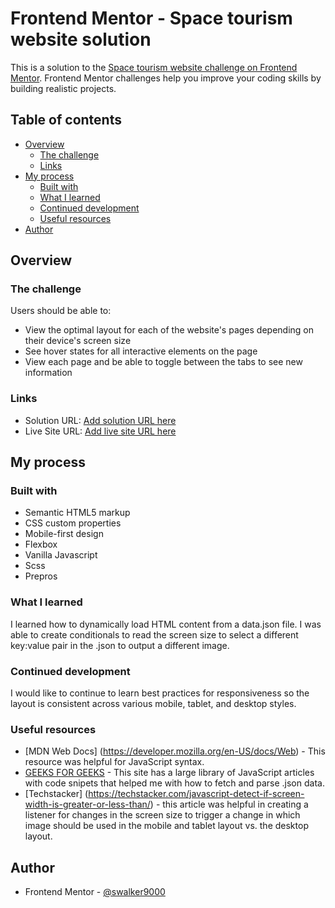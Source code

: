 # Frontend Mentor - Space tourism website solution

This is a solution to the [Space tourism website challenge on Frontend Mentor](https://www.frontendmentor.io/challenges/space-tourism-multipage-website-gRWj1URZ3). Frontend Mentor challenges help you improve your coding skills by building realistic projects. 

## Table of contents

- [Overview](#overview)
  - [The challenge](#the-challenge)
  - [Links](#links)
- [My process](#my-process)
  - [Built with](#built-with)
  - [What I learned](#what-i-learned)
  - [Continued development](#continued-development)
  - [Useful resources](#useful-resources)
- [Author](#author)


## Overview

### The challenge

Users should be able to:

- View the optimal layout for each of the website's pages depending on their device's screen size
- See hover states for all interactive elements on the page
- View each page and be able to toggle between the tabs to see new information


### Links

- Solution URL: [Add solution URL here](https://github.com/swalker9000/Space_Tourism)
- Live Site URL: [Add live site URL here](https://loquacious-wisp-b4201b.netlify.app/)

## My process

### Built with

- Semantic HTML5 markup
- CSS custom properties
- Mobile-first design
- Flexbox
- Vanilla Javascript
- Scss
- Prepros


### What I learned

I learned how to dynamically load HTML content from a data.json file. I was able to create conditionals to read the screen size to select a different key:value pair in the .json to output a different image. 
### Continued development

I would like to continue to learn best practices for responsiveness so the layout is consistent across various mobile, tablet, and desktop styles.

### Useful resources

- [MDN Web Docs] (https://developer.mozilla.org/en-US/docs/Web) - This resource was helpful for JavaScript syntax.
- [GEEKS FOR GEEKS](https://www.geeksforgeeks.org/javascript/) - This site has a large library of JavaScript articles with code snipets that helped me with how to fetch and parse .json data. 
- [Techstacker] (https://techstacker.com/javascript-detect-if-screen-width-is-greater-or-less-than/) - this article was helpful in creating a listener for changes in the screen size to trigger a change in which image should be used in the mobile and tablet layout vs. the desktop layout. 


## Author
- Frontend Mentor - [@swalker9000](https://www.frontendmentor.io/profile/swalker9000)


